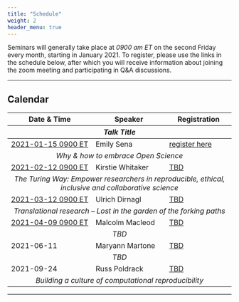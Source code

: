 ```yaml
---
title: "Schedule"
weight: 2
header_menu: true
---
```


Seminars will generally take place at *0900 am ET* on the second Friday every month, starting in January 2021. To register, please use the links in the schedule below, after which you will receive information about joining the zoom meeting and participating in Q&A discussions.

---

## Calendar

<!--
||<th colspan=3>Talk Title</th>|
||Date & Time|Speaker|Event Link|
|--|--|--|--|
|<td colspan=3>Why & how to embrace Open Science</td>
||[2021-01-15 0900 ET](https://arewemeetingyet.com/New%20York/2021-01-15/09:00)| Emily Sena| [link]()|
||2021-02-12 0900 ET| Kirstie Whitaker| [The Turing Way: Empower researchers in reproducible, ethical, inclusive and collaborative science]()|
||2021-03-12 0900 ET | Ulrich Dirnagl| [TBD]()|
||2021-04-09 0900 ET | Malcolm Macleod| [TBD]()|
||2021-06-11 Time TBD| Maryann Martone| [TBD]()|
||2021-09-24 Time TBD| Russ Poldrack| [TBD]()|
-->

<table>
<thead>
<tr>
<th>Date & Time</th>
<th>Speaker</th>
<th>Registration</th>
</tr>
<tr>
<th colspan = 3><center><em>Talk Title</em></center></th>
</tr>
</thead>
<tbody>
<tr>
<td><a href="https://arewemeetingyet.com/New%20York/2021-01-15/09:00">2021-01-15 0900 ET</a></td>
<td>Emily Sena</td>
<td><a href="https://ufl.libcal.com/admin/calendar/11693?&d=2021-01-15">register here</a></td>
</tr>
<tr>
<td colspan=3><center>
<em>Why & how to embrace Open Science</em>
</center></td>
</tr>
<tr>
<td><a href="https://arewemeetingyet.com/New%20York/2021-02-12/09:00">2021-02-12 0900 ET</a></td>
<td>Kirstie Whitaker</td>
<td><a href="">TBD</a></td>
</tr>
<tr>
<td colspan=3><center>
<em>The Turing Way: Empower researchers in reproducible, ethical, inclusive and collaborative science</em>
</center></td>
</tr>
<tr>
<td><a href="https://arewemeetingyet.com/New%20York/2021-03-12/09:00">2021-03-12 0900 ET</a></td>
<td>Ulrich Dirnagl</td>
<td><a href="">TBD</a></td>
</tr>
<tr>
<td colspan=3><center>
<em>Translational research – Lost in the garden of the forking paths</em>
</center></td>
</tr>
<tr>
<td><a href="https://arewemeetingyet.com/New%20York/2021-04-09/09:00">2021-04-09 0900 ET</a></td>
<td>Malcolm Macleod</td>
<td><a href="">TBD</a></td>
</tr>
<tr>
<td colspan=3><center>
<em>TBD</em>
</center></td>
</tr>
<tr>
<td>2021-06-11</td>
<td>Maryann Martone</td>
<td><a href="">TBD</a></td>
</tr>
<tr>
<td colspan=3><center>
<em>TBD</em>
</center></td>
</tr>
<tr>
<td>2021-09-24</td>
<td>Russ Poldrack</td>
<td><a href="">TBD</a></td>
</tr>
<tr>
<td colspan=3><center>
<em>Building a culture of computational reproducibility</em>
</center></td>
</tr>
</tbody>
</table>


---


